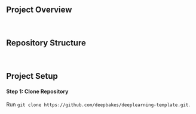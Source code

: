 ## Project Overview

<br>

## Repository Structure

<br>

## Project Setup

#### Step 1: Clone Repository

Run ```git clone https://github.com/deepbakes/deeplearning-template.git```.